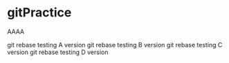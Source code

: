 # gitPractice
AAAA

git rebase testing A version
git rebase testing B version
git rebase testing C version
git rebase testing D version
